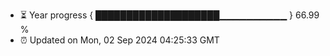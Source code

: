- ⏳ Year progress { ████████████████████▁▁▁▁▁▁▁▁▁▁ } 66.99 %
- ⏰ Updated on Mon, 02 Sep 2024 04:25:33 GMT


